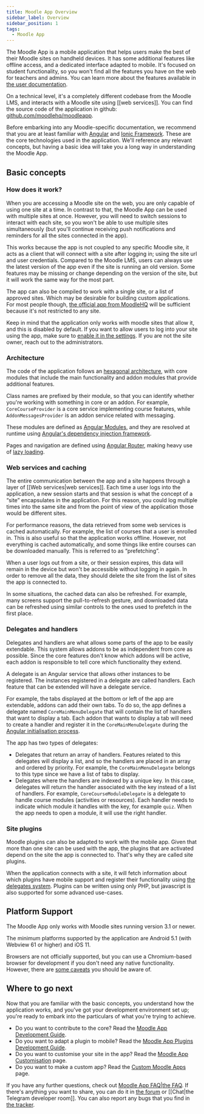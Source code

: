 ```yaml
---
title: Moodle App Overview
sidebar_label: Overview
sidebar_position: 1
tags:
  - Moodle App
---
```


The Moodle App is a mobile application that helps users make the best of their Moodle sites on handheld devices. It has some additional features like offline access, and a dedicated interface adapted to mobile. It's focused on student functionality, so you won't find all the features you have on the web for teachers and admins. You can learn more about the features available in [the user documentation](https://docs.moodle.org/).

On a technical level, it's a completely different codebase from the Moodle LMS, and interacts with a Moodle site using [[web services]]. You can find the source code of the application in github: [github.com/moodlehq/moodleapp](https://github.com/moodlehq/moodleapp).

Before embarking into any Moodle-specific documentation, we recommend that you are at least familiar with [Angular](https://angular.io/) and [Ionic Framework](https://ionicframework.com/). These are the core technologies used in the application. We'll reference any relevant concepts, but having a basic idea will take you a long way in understanding the Moodle App.

## Basic concepts

### How does it work?

When you are accessing a Moodle site on the web, you are only capable of using one site at a time. In contrast to that, the Moodle App can be used with multiple sites at once. However, you will need to switch sessions to interact with each site, so you won't be able to use multiple sites simultaneously (but you'll continue receiving push notifications and reminders for all the sites connected in the app).

This works because the app is not coupled to any specific Moodle site, it acts as a client that will connect with a site after logging in; using the site url and user credentials. Compared to the Moodle LMS, users can always use the latest version of the app even if the site is running an old version. Some features may be missing or change depending on the version of the site, but it will work the same way for the most part.

The app can also be compiled to work with a single site, or a list of approved sites. Which may be desirable for building custom applications. For most people though, [the official app from MoodleHQ](https://moodle.com/app/) will be sufficient because it's not restricted to any site.

Keep in mind that the application only works with moodle sites that allow it, and this is disabled by default. If you want to allow users to log into your site using the app, make sure to [enable it in the settings](https://docs.moodle.org/en/Moodle_app_guide_for_admins#Enable_mobile_services_on_your_site). If you are not the site owner, reach out to the administrators.

### Architecture

The code of the application follows an [hexagonal architecture](https://en.wikipedia.org/wiki/Hexagonal_architecture_(software)), with core modules that include the main functionality and addon modules that provide additional features.

Class names are prefixed by their module, so that you can identify whether you're working with something in core or an addon. For example, `CoreCourseProvider` is a core service implementing course features, while `AddonMessagesProvider` is an addon service related with messaging.

These modules are defined as [Angular Modules](https://angular.io/guide/architecture-modules), and they are resolved at runtime using [Angular's dependency injection framework](https://angular.io/guide/architecture-services).

Pages and navigation are defined using [Angular Router](https://angular.io/guide/routing-overview), making heavy use of [lazy loading](https://angular.io/guide/lazy-loading-ngmodules).

### Web services and caching

The entire communication between the app and a site happens through a layer of [[Web services|web services]]. Each time a user logs into the application, a new session starts and that session is what the concept of a “site” encapsulates in the application. For this reason, you could log multiple times into the same site and from the point of view of the application those would be different sites.

For performance reasons, the data retrieved from some web services is cached automatically. For example, the list of courses that a user is enrolled in. This is also useful so that the application works offline. However, not everything is cached automatically, and some things like entire courses can be downloaded manually. This is referred to as “prefetching”.

When a user logs out from a site, or their session expires, this data will remain in the device but won't be accessible without logging in again. In order to remove all the data, they should delete the site from the list of sites the app is connected to.

In some situations, the cached data can also be refreshed. For example, many screens support the pull-to-refresh gesture, and downloaded data can be refreshed using similar controls to the ones used to prefetch in the first place.

### Delegates and handlers

Delegates and handlers are what allows some parts of the app to be easily extendable. This system allows addons to be as independent from core as possible. Since the core features don't know which addons will be active, each addon is responsible to tell core which functionality they extend.

A delegate is an Angular service that allows other instances to be registered. The instances registered in a delegate are called handlers. Each feature that can be extended will have a delegate service.

For example, the tabs displayed at the bottom or left of the app are extendable, addons can add their own tabs. To do so, the app defines a delegate named `CoreMainMenuDelegate` that will contain the list of handlers that want to display a tab. Each addon that wants to display a tab will need to create a handler and register it in the `CoreMainMenuDelegate` during the [Angular initialisation process](https://angular.io/api/core/APP_INITIALIZER).

The app has two types of delegates:

- Delegates that return an array of handlers. Features related to this delegates will display a list, and so the handlers are placed in an array and ordered by priority. For example, the `CoreMainMenuDelegate` belongs to this type since we have a list of tabs to display.
- Delegates where the handlers are indexed by a unique key. In this case, delegates will return the handler associated with the key instead of a list of handlers. For example, `CoreCourseModuleDelegate` is a delegate to handle course modules (activities or resources). Each handler needs to indicate which module it handles with the key, for example `quiz`. When the app needs to open a module, it will use the right handler.

### Site plugins

Moodle plugins can also be adapted to work with the mobile app. Given that more than one site can be used with the app, the plugins that are activated depend on the site the app is connected to. That's why they are called site plugins.

When the application connects with a site, it will fetch information about which plugins have mobile support and register their functionality using [the delegates system](#delegates-and-handlers). Plugins can be written using only PHP, but javascript is also supported for some advanced use-cases.

## Platform Support

The Moodle App only works with Moodle sites running version 3.1 or newer.

The minimum platforms supported by the application are Android 5.1 (with Webview 61 or higher) and iOS 11.

Browsers are not officially supported, but you can use a Chromium-based browser for development if you don't need any native functionality. However, there are [some caveats](./development/app-in-browser) you should be aware of.

## Where to go next

Now that you are familiar with the basic concepts, you understand how the application works, and you've got your development environment set up; you're ready to embark into the particulars of what you're trying to achieve.

- Do you want to contribute to the core? Read the [Moodle App Development Guide](./development/development-guide).
- Do you want to adapt a plugin to mobile? Read the [Moodle App Plugins Development Guide](./development/plugins-development-guide).
- Do you want to customise your site in the app? Read the [Moodle App Customisation](./customisation) page.
- Do you want to make a custom app? Read the [Custom Moodle Apps](./customisation/custom-apps) page.

If you have any further questions, check out [Moodle App FAQ|the FAQ](./faq). If there's anything you want to share, you can do it in [the forum](https://moodle.org/mod/forum/view.php?id=7798) or [[Chat|the Telegram developer room]]. You can also report any bugs that you find in [the tracker](https://tracker.moodle.org/browse/MOBILE).
